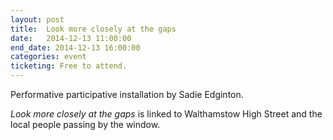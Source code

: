 ```yaml
---
layout: post
title:  Look more closely at the gaps
date:   2014-12-13 11:00:00
end_date: 2014-12-13 16:00:00
categories: event
ticketing: Free to attend.
---
```

Performative participative installation by Sadie Edginton.

*Look more closely at the gaps* is linked to Walthamstow High Street and the local people passing by the window.
